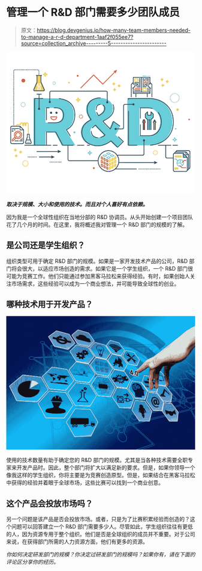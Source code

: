 # 管理一个 R&D 部门需要多少团队成员

> 原文：<https://blog.devgenius.io/how-many-team-members-needed-to-manage-a-r-d-department-1aaf2f055ee7?source=collection_archive---------5----------------------->

![](img/e8c76a7e8e4aa96cae9e4d4657e4150b.png)

***取决于规模、大小和使用的技术。而且对个人喜好有点依赖。***

因为我是一个全球性组织在当地分部的 R&D 协调员。从头开始创建一个项目团队花了几个月的时间。在这里，我将概述我对管理一个 R&D 部门的规模的了解。

## 是公司还是学生组织？

组织类型可用于确定 R&D 部门的规模。如果是一家开发技术产品的公司，R&D 部门将会很大，以适应市场创造的需求。如果它是一个学生组织，一个 R&D 部门很可能为竞赛工作。他们只能通过参加黑客马拉松来获得经验。有时，如果创始人关注市场需求，这些经验可以成为一个商业想法，并可能导致全球性的创业。

## 哪种技术用于开发产品？

![](img/61127c6da7d4d78c2890c59b6fdd29af.png)

使用的技术数量有助于确定您的 R&D 部门的规模。尤其是当各种技术需要全职专家来开发产品时。因此，整个部门将扩大以满足新的要求。但是，如果你领导一个像我这样的学生组织，你将主要是为竞赛创造原型。但是，如果结合在黑客马拉松中获得的经验并着眼于全球市场，这些比赛可以找到一个商业创意。

## 这个产品会投放市场吗？

另一个问题是该产品是否会投放市场。或者，只是为了比赛积累经验而创造的？这个问题可以回答建立一个 R&D 部门需要多少人。尽管如此，学生组织往往有更低的人，因为资源专用于整个组织。他们是否是全球组织的成员并不重要。对于公司来说，在获得部门所需的人力资源方面，他们有更多的资源。

*你如何决定研发部门的规模？你决定过研发部门的规模吗？如果你有，请在下面的评论区分享你的经历。*